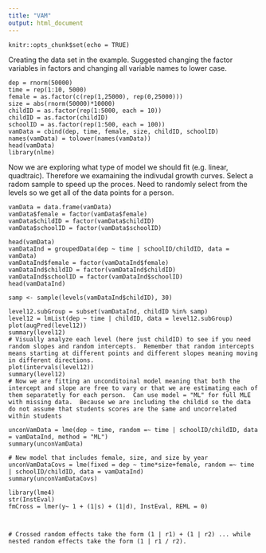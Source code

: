 ```yaml
---
title: "VAM"
output: html_document
---
```


```{r setup, include=FALSE}
knitr::opts_chunk$set(echo = TRUE)
```
Creating the data set in the example.  Suggested changing the factor variables in factors and changing all variable names to lower case.
```{r}
dep = rnorm(50000)
time = rep(1:10, 5000)
female = as.factor(c(rep(1,25000), rep(0,25000)))
size = abs(rnorm(50000)*10000)
childID = as.factor(rep(1:5000, each = 10))
childID = as.factor(childID)
schoolID = as.factor(rep(1:500, each = 100))
vamData = cbind(dep, time, female, size, childID, schoolID)
names(vamData) = tolower(names(vamData))
head(vamData)
library(nlme)
```
Now we are exploring what type of model we should fit (e.g. linear, quadtraic).  Therefore we examaining the indivudal growth curves.  Select a radom sample to speed up the proces.  Need to randomly select from the levels so we get all of the data points for a person.
```{r}
vamData = data.frame(vamData)
vamData$female = factor(vamData$female)
vamData$childID = factor(vamData$childID)
vamData$schoolID = factor(vamData$schoolID)

head(vamData)
vamDataInd = groupedData(dep ~ time | schoolID/childID, data = vamData)
vamDataInd$female = factor(vamDataInd$female)
vamDataInd$childID = factor(vamDataInd$childID)
vamDataInd$schoolID = factor(vamDataInd$schoolID)
head(vamDataInd)

samp <- sample(levels(vamDataInd$childID), 30)

level12.subGroup = subset(vamDataInd, childID %in% samp)
level12 = lmList(dep ~ time | childID, data = level12.subGroup)
plot(augPred(level12))
summary(level12)
# Visually analyze each level (here just childID) to see if you need random slopes and random intercepts.  Remember that random intercepts means starting at different points and different slopes meaning moving in different directions. 
plot(intervals(level12))
summary(level12)
# Now we are fitting an unconditoinal model meaning that both the intercept and slope are free to vary or that we are estimating each of them separatetly for each person.  Can use model = "ML" for full MLE with missing data.  Because we are including the childid so the data do not assume that students scores are the same and uncorrelated within students

unconVamData = lme(dep ~ time, random =~ time | schoolID/childID, data = vamDataInd, method = "ML")
summary(unconVamData)

# New model that includes female, size, and size by year
unconVamDataCovs = lme(fixed = dep ~ time*size+female, random =~ time | schoolID/childID, data = vamDataInd)
summary(unconVamDataCovs)

library(lme4)
str(InstEval)
fmCross = lmer(y~ 1 + (1|s) + (1|d), InstEval, REML = 0)



# Crossed random effects take the form (1 | r1) + (1 | r2) ... while nested random effects take the form (1 | r1 / r2).
```



